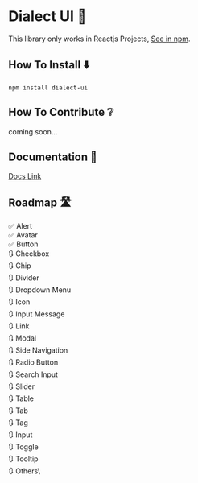 # Dialect UI 🧩
This library only works in Reactjs Projects, [See in npm](https://www.npmjs.com/package/dialect-ui).
## How To Install ⬇️
``` shell
npm install dialect-ui
```
## How To Contribute ❔
coming soon...

## Documentation 📖
[Docs Link](ui.fahrikurniawan.tech)

## Roadmap 🛣️
✅ Alert\
✅ Avatar\
✅ Button\
🔃 Checkbox\
🔃 Chip\
🔃 Divider\
🔃 Dropdown Menu\
🔃 Icon\
🔃 Input Message\
🔃 Link\
🔃 Modal\
🔃 Side Navigation\
🔃 Radio Button\
🔃 Search Input\
🔃 Slider\
🔃 Table\
🔃 Tab\
🔃 Tag\
🔃 Input\
🔃 Toggle\
🔃 Tooltip\
🔃 Others\
